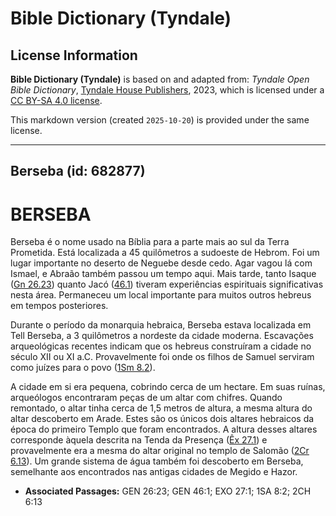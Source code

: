 # Bible Dictionary (Tyndale)

## License Information

**Bible Dictionary (Tyndale)** is based on and adapted from: _Tyndale Open Bible Dictionary_, [Tyndale House Publishers](https://tyndaleopenresources.com/), 2023, which is licensed under a [CC BY-SA 4.0 license](https://creativecommons.org/licenses/by-sa/4.0/legalcode.en).

This markdown version (created `2025-10-20`) is provided under the same license.



--------------------------------

## Berseba (id: 682877)

BERSEBA
=======

Berseba é o nome usado na Bíblia para a parte mais ao sul da Terra Prometida. Está localizada a 45 quilômetros a sudoeste de Hebrom. Foi um lugar importante no deserto de Neguebe desde cedo. Agar vagou lá com Ismael, e Abraão também passou um tempo aqui. Mais tarde, tanto Isaque ([Gn 26\.23](https://ref.ly/Gen26:23)) quanto Jacó ([46\.1](https://ref.ly/Gen46:1)) tiveram experiências espirituais significativas nesta área. Permaneceu um local importante para muitos outros hebreus em tempos posteriores.

Durante o período da monarquia hebraica, Berseba estava localizada em Tell Berseba, a 3 quilômetros a nordeste da cidade moderna. Escavações arqueológicas recentes indicam que os hebreus construíram a cidade no século XII ou XI a.C. Provavelmente foi onde os filhos de Samuel serviram como juízes para o povo ([1Sm 8\.2](https://ref.ly/1Sam8:2)).

A cidade em si era pequena, cobrindo cerca de um hectare. Em suas ruínas, arqueólogos encontraram peças de um altar com chifres. Quando remontado, o altar tinha cerca de 1,5 metros de altura, a mesma altura do altar descoberto em Arade. Estes são os únicos dois altares hebraicos da época do primeiro Templo que foram encontrados. A altura desses altares corresponde àquela descrita na Tenda da Presença ([Êx 27\.1](https://ref.ly/Exod27:1)) e provavelmente era a mesma do altar original no templo de Salomão ([2Cr 6\.13](https://ref.ly/2Chr6:13)). Um grande sistema de água também foi descoberto em Berseba, semelhante aos encontrados nas antigas cidades de Megido e Hazor.

* **Associated Passages:** GEN 26:23; GEN 46:1; EXO 27:1; 1SA 8:2; 2CH 6:13

